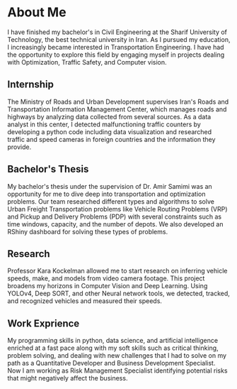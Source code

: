 # About Me
I have finished my bachelor's in Civil Engineering at the Sharif University of Technology, the best technical university in Iran. As I pursued my education, I increasingly became interested in Transportation Engineering. I have had the opportunity to explore this field by engaging myself in projects dealing with Optimization, Traffic Safety, and Computer vision.

## Internship
The Ministry of Roads and Urban Development supervises Iran's Roads and Transportation Information Management Center, which manages roads and highways by analyzing data collected from several sources. As a data analyst in this center, I detected malfunctioning traffic counters by developing a python code including data visualization and researched traffic and speed cameras in foreign countries and the information they provide.

## Bachelor's Thesis
My bachelor's thesis under the supervision of Dr. Amir Samimi was an opportunity for me to dive deep into transportation and optimization problems. Our team researched different types and algorithms to solve Urban Freight Transportation problems like Vehicle Routing Problems (VRP) and Pickup and Delivery Problems (PDP) with several constraints such as time windows, capacity, and the number of depots. We also developed an RShiny dashboard for solving these types of problems.

## Research
Professor Kara Kockelman allowed me to start research on inferring vehicle speeds, make, and models from video camera footage. This project broadens my horizons in Computer Vision and Deep Learning. Using YOLOv4, Deep SORT, and other Neural network tools, we detected, tracked, and recognized vehicles and measured their speeds.

## Work Exprience
My programming skills in python, data science, and artificial intelligence enriched at a fast pace along with my soft skills such as critical thinking, problem solving, and dealing with new challenges that I had to solve on my path as a Quantitative Developer and Business Development Specialist. Now I am working as Risk Management Specialist identifying potential risks that might negatively affect the business. 
